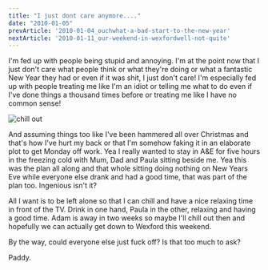 ```yaml
---
title: "I just dont care anymore...."
date: "2010-01-05"
prevArticle: '2010-01-04_ouchwhat-a-bad-start-to-the-new-year'
nextArticle: '2010-01-11_our-weekend-in-wexfordwell-not-quite'
---
```

I'm fed up with people being stupid and annoying. I'm at the point now that I just don't care what people think or what they're doing or what a fantastic New Year they had or even if it was shit, I just don't care! I'm especially fed up with people treating me like I'm an idiot or telling me what to do even if I've done things a thousand times before or treating me like I have no common sense!

![chill out](/images/social_chill-out.jpg "Just Fuck Off!")


And assuming things too like I've been hammered all over Christmas and that's how I've hurt my back or that I'm somehow faking it in an elaborate plot to get Monday off work. Yea I really wanted to stay in A&E for five hours in the freezing cold with Mum, Dad and Paula sitting beside me. Yea this was the plan all along and that whole sitting doing nothing on New Years Eve while everyone else drank and had a good time, that was part of the plan too. Ingenious isn't it?

All I want is to be left alone so that I can chill and have a nice relaxing time in front of the TV. Drink in one hand, Paula in the other, relaxing and having a good time. Adam is away in two weeks so maybe I'll chill out then and hopefully we can actually get down to Wexford this weekend.

By the way, could everyone else just fuck off? Is that too much to ask?

Paddy.
